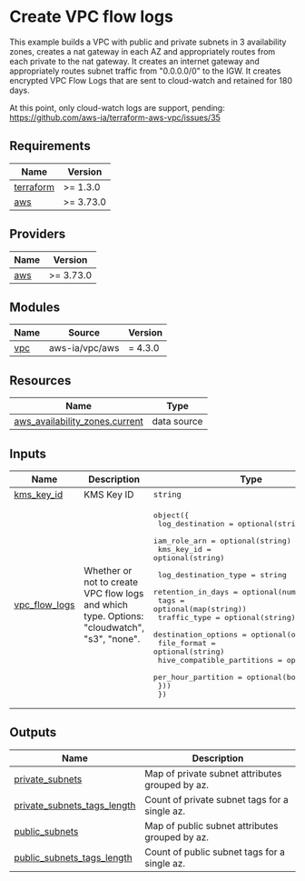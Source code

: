 <!-- BEGIN_TF_DOCS -->
# Create VPC flow logs

This example builds a VPC with public and private subnets in 3 availability zones, creates a nat gateway in each AZ and appropriately routes from each private to the nat gateway. It creates an internet gateway and appropriately routes subnet traffic from "0.0.0.0/0" to the IGW. It creates encrypted VPC Flow Logs that are sent to cloud-watch and retained for 180 days.

At this point, only cloud-watch logs are support, pending: https://github.com/aws-ia/terraform-aws-vpc/issues/35

## Requirements

| Name | Version |
|------|---------|
| <a name="requirement_terraform"></a> [terraform](#requirement\_terraform) | >= 1.3.0 |
| <a name="requirement_aws"></a> [aws](#requirement\_aws) | >= 3.73.0 |

## Providers

| Name | Version |
|------|---------|
| <a name="provider_aws"></a> [aws](#provider\_aws) | >= 3.73.0 |

## Modules

| Name | Source | Version |
|------|--------|---------|
| <a name="module_vpc"></a> [vpc](#module\_vpc) | aws-ia/vpc/aws | = 4.3.0 |

## Resources

| Name | Type |
|------|------|
| [aws_availability_zones.current](https://registry.terraform.io/providers/hashicorp/aws/latest/docs/data-sources/availability_zones) | data source |

## Inputs

| Name | Description | Type | Default | Required |
|------|-------------|------|---------|:--------:|
| <a name="input_kms_key_id"></a> [kms\_key\_id](#input\_kms\_key\_id) | KMS Key ID | `string` | `null` | no |
| <a name="input_vpc_flow_logs"></a> [vpc\_flow\_logs](#input\_vpc\_flow\_logs) | Whether or not to create VPC flow logs and which type. Options: "cloudwatch", "s3", "none". | <pre>object({<br>    log_destination = optional(string)<br>    iam_role_arn    = optional(string)<br>    kms_key_id      = optional(string)<br><br>    log_destination_type = string<br>    retention_in_days    = optional(number)<br>    tags                 = optional(map(string))<br>    traffic_type         = optional(string)<br>    destination_options = optional(object({<br>      file_format                = optional(string)<br>      hive_compatible_partitions = optional(bool)<br>      per_hour_partition         = optional(bool)<br>    }))<br>  })</pre> | <pre>{<br>  "kms_key_id": null,<br>  "log_destination_type": "cloud-watch-logs",<br>  "retention_in_days": 180<br>}</pre> | no |

## Outputs

| Name | Description |
|------|-------------|
| <a name="output_private_subnets"></a> [private\_subnets](#output\_private\_subnets) | Map of private subnet attributes grouped by az. |
| <a name="output_private_subnets_tags_length"></a> [private\_subnets\_tags\_length](#output\_private\_subnets\_tags\_length) | Count of private subnet tags for a single az. |
| <a name="output_public_subnets"></a> [public\_subnets](#output\_public\_subnets) | Map of public subnet attributes grouped by az. |
| <a name="output_public_subnets_tags_length"></a> [public\_subnets\_tags\_length](#output\_public\_subnets\_tags\_length) | Count of public subnet tags for a single az. |
<!-- END_TF_DOCS -->